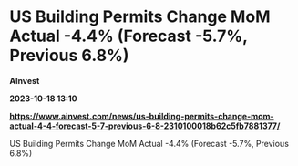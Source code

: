 # US Building Permits Change MoM Actual -4.4% (Forecast -5.7%, Previous 6.8%)
**AInvest**

**2023-10-18 13:10**

**https://www.ainvest.com/news/us-building-permits-change-mom-actual-4-4-forecast-5-7-previous-6-8-2310100018b62c5fb7881377/**

US Building Permits Change MoM Actual -4.4% (Forecast -5.7%, Previous 6.8%)